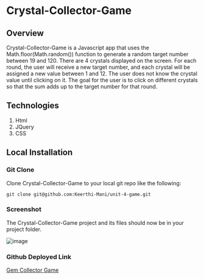 # Crystal-Collector-Game

## Overview

Crystal-Collector-Game is a Javascript app that uses the Math.floor(Math.random()) function to generate a random target number between 19 and 120. There are 4 crystals displayed on the screen. For each round, the user will receive a new target number, and each crystal will be assigned a new value between 1 and 12. The user does not know the crystal value until clicking on it. The goal for the user is to click on different crystals so that the sum adds up to the target number for that round.

## Technologies

1. Html
2. JQuery
3. CSS

## Local Installation

### Git Clone

Clone Crystal-Collector-Game to your local git repo like the following:

```
git clone git@github.com:Keerthi-Mani/unit-4-game.git
```

### Screenshot

The Crystal-Collector-Game project and its files should now be in your project folder.

![image](https://user-images.githubusercontent.com/52920074/65917019-78a91780-e3a4-11e9-90da-d5397b21b81a.png)

### Github Deployed Link

[Gem Collector Game](https://keerthi-mani.github.io/unit-4-game/)
